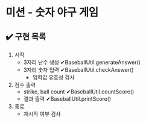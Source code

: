 # 미션 - 숫자 야구 게임


## ✔️ 구현 목록

1. 시작
   - 3자리 난수 생성 ✔BaseballUtil.generateAnswer()
   - 3자리 숫자 입력 ✔BaseballUtil.checkAnswer()
     - 입력값 유효성 검사
2. 점수 출력
   - strike, ball count ✔BaseballUtil.countScore()
   - 결과 출력 ✔BaseballUtil.printScore()
3. 종료
   - 재시작 여부 검사